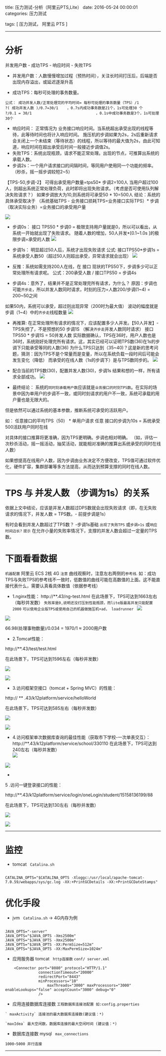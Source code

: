 title: 压力测试-分析（阿里云PTS,Lite）
date: 2016-05-24 00:00:01
categories: 压力测试

tags: [ 压力测试， 阿里云 PTS ]


---


# 分析
并发用户数 - 成功TPS - 响应时间 - 失败TPS


* 并发用户数：人数慢慢增加过程（预热时间），关注长时间打压后，后端是否出现内存溢出，或延迟逐渐升高

* 成功TPS：每秒可处理的事务数量。
```
公式： 成功并发人数/正常处理完的平均时间= 每秒可处理的事务数量（TPS）/1
?( 成功并发人数 )/0.7=30/1    ，0.7s内成功事务数是21个，1s可处理30 个
?/0.1 = 30/1                             ，0.1s中成功事务数是3个，1s可处理30个
```


* 响应时间：
正常情况为 业务接口响应时间。当系统超出承受出现的线程等待，此等待时间也将计入响应时间。
施压机的步调如果为2s，2s后重新请求会关闭上一个未结束（等待状态）的线程，所以等待的最大值为2s，由此可知道，响应时间在超出承受后时间一般接近步调值2s。
*  失败TPS：系统出现瓶颈，请求不能正常处理。出现的节点，可推算出系统的承载人数。
* 步调2s：一个用户请求接口的间隔时间，等同用户使用同一个功能的频率。（秒杀，摇一摇步调较短2~5）


【TPS-50,步调-2】  可得出承受用户数量=tps50* 步调2=100人
当用户超过100人，则超出系统正常处理负荷，此时即将出现失败请求。（考虑是否可使用队列解决失败请求？）
如果步调放大为10,则系统将可承受50 * 10=500人 
结论：系统的具体承受取决于
（系统基础TPS - 业务接口损耗TPS=业务接口实际TPS）* 步调（取决实际业务）=业务接口的承受用户量


![]( http://7xnbs3.com1.z0.glb.clouddn.com/16-5-26/69801525.jpg)


* 步调0s：
接口 TPS50 * 步调0 = 极限支持用户量就是0，所以可以看出，从系统一开始就出现了失败请求。
随着人数的增加，50人并发*[0.1~1.0s ]的极限步调=承受的人数
![]( http://7xnbs3.com1.z0.glb.clouddn.com/16-5-26/37569248.jpg)




* 步调1s：
明显超过50人后，系统才出现失败请求
公式: 接口TPS50*步调1s = 系统承受人数50（超过50人则超出承受，异常请求就会出现）
![]( http://7xnbs3.com1.z0.glb.clouddn.com/16-5-26/7420070.jpg)


* 反推：系统如需支持200人在线，在 接口 现状的TPS50下，步调多少可以正常处理所有请求呢。
公式：200承受人数 / 接口TPS50 = 步调4s


* 步调4s：意外了，结果并不是正常处理完所有请求，为什么？
原因：步调也可能`齐步走`，所以并发人数同时请求，时刻的压力=人数200/步调(1~4) = 200~50之间

如果50内，系统可以承受，超过则出现异常（200时为最大值）
波动的幅度就是步调（1~4）中的`齐步走`线程数量
![]( http://7xnbs3.com1.z0.glb.clouddn.com/16-5-26/56769532.jpg)


* 再推算: 在正常处理所有请求的情况下，应该配置多少人并发。【50人并发】- TPS失控了，不是预想的50
步调1S （解决` 齐步走 `并发人数同时请求）
接口TPS50 * 步调1S = 50并发人数
实际数据确认，TPS在36时，用户人数也是36时，系统刚好处理完所有请求。这，其实已经可以证明TPS数(36)在1s的步调下只能承受等同的人数(36)
为什么TPS只达到（35~40)？这是新的思考问题，猜测：因为TPS不是个常量而是变量，所以在系统负载一段时间后可能会发生变化（降低）
而承受的在线人数（1s的步调下）是与TPS数同步的。
![]( http://7xnbs3.com1.z0.glb.clouddn.com/16-5-26/18846153.jpg)




* 配合当前的TPS数(30)，配置并发人数(30)，步调1s
结果和想的一样，所有请求全部成功。
![]( http://7xnbs3.com1.z0.glb.clouddn.com/16-5-26/29558051.jpg)


* 最终结论：
系统的`同时刻承载用户数`应该就是`业务接口的时刻TPS数`。在实际的场景中因为单用户的步调不一致，或同时刻请求的用户不一致，系统可承载的用户量也是无限大的。


但是依然可以通过系统的基本参数，推断系统可承受的活跃用户。


如： 任意接口的平均TPS（50） * 单用户请求 任意 接口的步调为10s  = 系统承受500活跃用户同时在线


对具体的接口推算将更准确，因为TPS更明确。步调也相对明确。
（如，评估一次秒杀活动，摇一摇活动，抽奖活动，就能相对准确的推算出系统承受的同时在线人数）


如果想提高在线用户人数，因为步调由业务决定不方便改变，TPS值可通过软件优化，硬件扩容，集群部署等多方法提高，从而达到预算支撑的同时在线人数。



---
# TPS 与 并发人数 （步调为1s）的关系
依据上文中结论，应该是并发人数超过DPS数就会出现失败请求（即，在无失败请求的情况下，并发人数 = TPS数。- 前提步调是1s）


有时会看到并发人数超过了TPS数？ -步调1s基础
`出现了失败TPS` 或`步调>1s` 或`响应时间边长?`
`提示` 在允许小量的失败率情况下，支撑的并发人数会超过一定量的TPS数。


# 下面看看数据


`机器配置` 阿里云 ECS 2核 4G
`注意` 曲线观察时，注意左右两侧的`参考线`. 
如：成功TPS与失败TPS的参考线不一致时，低数值的曲线可能在高数值的上面。这不能直接代表什么，需要认真看具体数值（依据参考线）



* 1.nginx性能：
http://**.43/ng-test.html
在此场景下，TPS可达到1663左右（每秒并发数）
`失败率是0,说明还没打压到性能瓶颈，而lite版最高并发只能配置2000`
`可以使用企业版TPS或使用自己的机器做施压机+ad， loadrunner `
![]( http://7xnbs3.com1.z0.glb.clouddn.com/16-5-27/64724641.jpg)



![]( http://7xnbs3.com1.z0.glb.clouddn.com/16-5-27/8272035.jpg)




66.98(处理事物数量)/0.034 = 1970/1 ≈ 2000用户数




* 2.Tomcat性能：

http://**.43/test/test.html

在此场景下，TPS可达到1596左右（每秒并发数）

![](
http://7xnbs3.com1.z0.glb.clouddn.com/16-5-27/32091008.jpg)



![](
http://7xnbs3.com1.z0.glb.clouddn.com/16-5-27/77166171.jpg)





* 3.访问框架空接口（tomcat + Spring MVC）的性能：

http://
**
.43/k12platform/service/helloWorld

在此场景下，TPS可达到585左右（每秒并发数）

![](
http://7xnbs3.com1.z0.glb.clouddn.com/16-5-27/62976709.jpg)



![](
http://7xnbs3.com1.z0.glb.clouddn.com/16-5-27/21983895.jpg)



* 4.访问框架单次数据库查询的最佳性能（获取市下学校-一次单表交互）：
http://**.43/k12platform/service/school/330110
在此场景下，TPS可达到240左右（每秒并发数）  
![]( http://7xnbs3.com1.z0.glb.clouddn.com/16-5-27/24325406.jpg)


![]( http://7xnbs3.com1.z0.glb.clouddn.com/16-5-27/34913036.jpg)


*
 5
.访问一键登录接口的性能：

http://**.43/k12platform/service/login/oneLogin/student/15158136199/88 

在此场景下，TPS可达到130左右（每秒并发数）

![](
http://7xnbs3.com1.z0.glb.clouddn.com/16-5-27/97025281.jpg)



![](
http://7xnbs3.com1.z0.glb.clouddn.com/16-5-27/71592669.jpg)


---


# 监控
* tomcat  ` Catalina.sh`
```

CATALINA_OPTS="$CATALINA_OPTS -Xloggc:/usr/local/apache-tomcat-7.0.59/webapps/sys/gc.log -XX:+PrintGCDetails -XX:+PrintGCDateStamps"
```


# 优化手段
* jvm  ` Catalina.sh` -> 4G内存为例
```

JAVA_OPTS="-server"
JAVA_OPTS="$JAVA_OPTS -Xms2500m"
JAVA_OPTS="$JAVA_OPTS -Xmx2500m"
JAVA_OPTS="$JAVA_OPTS -XX:PermSize=512m"
JAVA_OPTS="$JAVA_OPTS -XX:MaxPermSize=1024m"
```


*  应用服务器 tomcat ` http连接数` `conf/ server.xml`


```
    <Connector port="8080" protocol="HTTP/1.1"
               connectionTimeout="20000"
               redirectPort="8443"
               minProcessors="10" 
                   maxThreads="3000" maxProcessors="3000" enableLookups="false" acceptCount="3000" debug="0"
               />
```


* 应用连接数据库连接数  ` 工程数据库连接池配置 如:config.properties `
```
` maxActivity` 连接池的最大数据库连接数(建议值：*)

`maxIdea` 最大空闲数，数据库连接的最大空闲时间 (建议值：*)

```


* 数据库连接数  mysql ` max_connections`
```
1000~5000 并行连接

```
 

---








<!-- more -->
